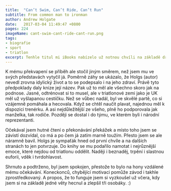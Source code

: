 ```yaml
---
title:  "Can’t Swim, Can’t Ride, Can’t Run"
subtitle: From common man to ironman
author: Andrew Holgate
date:   2017-03-04 11:49:47 +0800
pages: 224
imageName: cant-swim-cant-ride-cant-run.png
tags:
- biografie
- sport
- triatlon
excerpt: Tenhle titul mi iBooks nabízelo už notnou chvíli na základě dříve koupených sportovních, resp. triatlonových knih. Název ve mně vyvolal dojem, že hlavní dějová linka se bude věnovat snad ještě většímu zápasu, než je samotný závod. A to, jak skloubit extrémně časově náročnou přípravu, jak tenhle drahý koníček uživit atp. Zkrátka, jak se popasovat z mnoha nevyhnutelnými překážkami, jež intimně zná mnoho atletů. To mne zaujalo, anžto se s nimi sám potýkám. Jsem teď v Číně a těch pár placatých stezek, kde se dá jakžtakž běhat, už mě omrzelo. Kopce jsem si vynahradil tak, že jsem do našeho 35. patra přestal jezdit výtahem. Kolo tu stále ještě nemám a vůbec mi chybí nějaký parťák, závod na obzoru i motivace.
---
```

K mému překvapení se příběh ale stočil jiným směrem, než jsem mu ve svých představách vytyčil já. Poměrně záhy se ukázalo, že Holgs (autor) nevedl zrovna idylický život a to se podepsalo i na jeho zdraví. Právě tyto předpoklady daly knize její název. Pak už to měl ale všechno skoro jak na podnose. Jasné, odtrénovat si to musel, ale v triatlonové zemi jako je UK měl už vyšlapanou cestičku. Než se vůbec nadál, byl ve skvělé partě, co si vzájemně pomáhala a hecovala. Když se chtěl naučit plavat, najednou měl k dispozici trenérku. A asi nejdůležitější ze všeho, plně ho podporovala jak manželka, tak rodiče. Později se dostal i do týmu, ve kterém byli i národní reprezentanti.

Očekával jsem hutné čtení o překonávání překážek a místo toho jsem se závistí dozvídal, co má a po čem já zatím marně toužím. Přesto jsem se ale náramně bavil. Holgs je sympaťák hned od první chvíle a na dalších stranách to jen potvrzuje. Do knihy se mu podařilo namotat i nejrůznější emoce, které nejdou od triatlonu oddělit. Naději i beznaděj, trpění i slastnou euforii,  vděk i tvrdohlavost.

Shrnuto a podtrženo, byl jsem spokojen, přestože to bylo na hony vzdálené mému očekávání. Koneckonců, chybějící motivaci pomůže závod i takhle zprostředkovaný. A propos, že to funguje jsem si vyzkoušel už včera, kdy jsem si na základě jedné věty hecnul a zlepšil tři osobáky. :)
